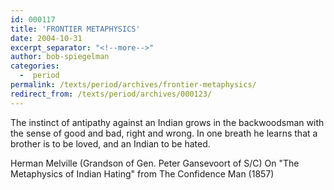 ```yaml
---
id: 000117
title: 'FRONTIER METAPHYSICS'
date: 2004-10-31
excerpt_separator: "<!--more-->"
author: bob-spiegelman
categories:
  -  period
permalink: /texts/period/archives/frontier-metaphysics/
redirect_from: /texts/period/archives/000123/
---
```

The instinct of antipathy against an Indian grows in the backwoodsman with the sense of good and bad, right and wrong. In one breath he learns that a brother is to be loved, and an Indian to be hated.

Herman Melville
(Grandson of Gen. Peter Gansevoort of S/C)
On "The Metaphysics of Indian Hating"
from The Confidence Man (1857)
